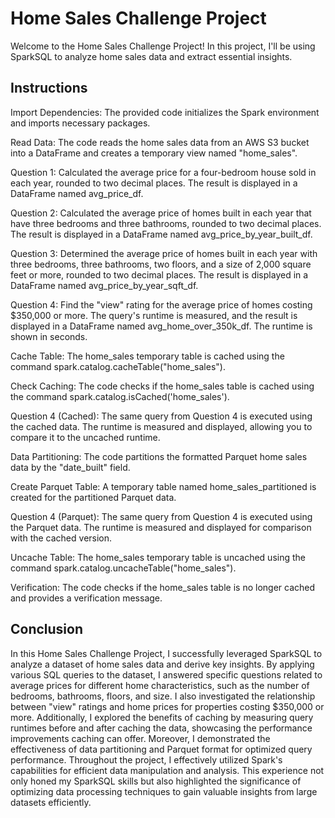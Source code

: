 
# Home Sales Challenge Project
Welcome to the Home Sales Challenge Project! In this project, I'll be using SparkSQL to analyze home sales data and extract essential insights.

## Instructions
Import Dependencies: The provided code initializes the Spark environment and imports necessary packages.

Read Data: The code reads the home sales data from an AWS S3 bucket into a DataFrame and creates a temporary view named "home_sales".

Question 1: Calculated the average price for a four-bedroom house sold in each year, rounded to two decimal places. The result is displayed in a DataFrame named avg_price_df.

Question 2: Calculated the average price of homes built in each year that have three bedrooms and three bathrooms, rounded to two decimal places. The result is displayed in a DataFrame named avg_price_by_year_built_df.

Question 3: Determined the average price of homes built in each year with three bedrooms, three bathrooms, two floors, and a size of 2,000 square feet or more, rounded to two decimal places. The result is displayed in a DataFrame named avg_price_by_year_sqft_df.

Question 4: Find the "view" rating for the average price of homes costing $350,000 or more. The query's runtime is measured, and the result is displayed in a DataFrame named avg_home_over_350k_df. The runtime is shown in seconds.

Cache Table: The home_sales temporary table is cached using the command spark.catalog.cacheTable("home_sales").

Check Caching: The code checks if the home_sales table is cached using the command spark.catalog.isCached('home_sales').

Question 4 (Cached): The same query from Question 4 is executed using the cached data. The runtime is measured and displayed, allowing you to compare it to the uncached runtime.

Data Partitioning: The code partitions the formatted Parquet home sales data by the "date_built" field.

Create Parquet Table: A temporary table named home_sales_partitioned is created for the partitioned Parquet data.

Question 4 (Parquet): The same query from Question 4 is executed using the Parquet data. The runtime is measured and displayed for comparison with the cached version.

Uncache Table: The home_sales temporary table is uncached using the command spark.catalog.uncacheTable("home_sales").

Verification: The code checks if the home_sales table is no longer cached and provides a verification message.

## Conclusion
In this Home Sales Challenge Project, I successfully leveraged SparkSQL to analyze a dataset of home sales data and derive key insights. By applying various SQL queries to the dataset, I answered specific questions related to average prices for different home characteristics, such as the number of bedrooms, bathrooms, floors, and size. I also investigated the relationship between "view" ratings and home prices for properties costing $350,000 or more. Additionally, I explored the benefits of caching by measuring query runtimes before and after caching the data, showcasing the performance improvements caching can offer. Moreover, I demonstrated the effectiveness of data partitioning and Parquet format for optimized query performance. Throughout the project, I effectively utilized Spark's capabilities for efficient data manipulation and analysis. This experience not only honed my SparkSQL skills but also highlighted the significance of optimizing data processing techniques to gain valuable insights from large datasets efficiently.
